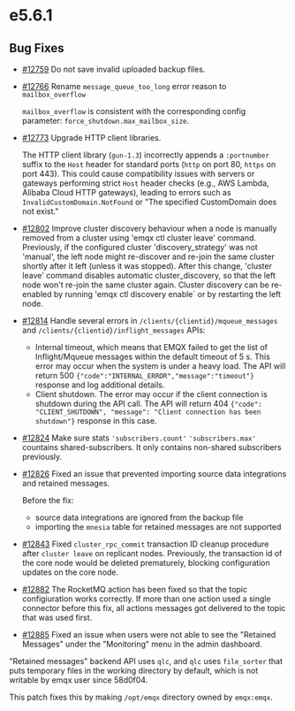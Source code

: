 # e5.6.1

## Bug Fixes

- [#12759](https://github.com/emqx/emqx/pull/12759) Do not save invalid uploaded backup files.

- [#12766](https://github.com/emqx/emqx/pull/12766) Rename `message_queue_too_long` error reason to `mailbox_overflow`

  `mailbox_overflow` is consistent with the corresponding config parameter: `force_shutdown.max_mailbox_size`.

- [#12773](https://github.com/emqx/emqx/pull/12773) Upgrade HTTP client libraries.

  The HTTP client library (`gun-1.3`) incorrectly appends a `:portnumber` suffix to the `Host` header for
  standard ports (`http` on port 80, `https` on port 443). This could cause compatibility issues with servers or
  gateways performing strict `Host` header checks (e.g., AWS Lambda, Alibaba Cloud HTTP gateways), leading to
  errors such as `InvalidCustomDomain.NotFound` or "The specified CustomDomain does not exist."

- [#12802](https://github.com/emqx/emqx/pull/12802) Improve cluster discovery behaviour when a node is manually removed from a cluster using 'emqx ctl cluster leave' command.
  Previously, if the configured cluster 'discovery_strategy' was not 'manual', the left node might re-discover and re-join the same cluster shortly after it left (unless it was stopped).
  After this change, 'cluster leave' command disables automatic cluster_discovery, so that the left node won't re-join the same cluster again. Cluster discovery can be re-enabled by running 'emqx ctl discovery enable` or by restarting the left node.

- [#12814](https://github.com/emqx/emqx/pull/12814) Handle several errors in `/clients/{clientid}/mqueue_messages` and `/clients/{clientid}/inflight_messages` APIs:

  - Internal timeout, which means that EMQX failed to get the list of Inflight/Mqueue messages within the default timeout of 5 s. This error may occur when the system is under a heavy load. The API will return 500 `{"code":"INTERNAL_ERROR","message":"timeout"}` response and log additional details.
  - Client shutdown. The error may occur if the client connection is shutdown during the API call. The API will return 404 `{"code": "CLIENT_SHUTDOWN", "message": "Client connection has been shutdown"}` response in this case.

- [#12824](https://github.com/emqx/emqx/pull/12824) Make sure stats `'subscribers.count'` `'subscribers.max'` countains shared-subscribers.
  It only contains non-shared subscribers previously.

- [#12826](https://github.com/emqx/emqx/pull/12826) Fixed an issue that prevented importing source data integrations and retained messages.

  Before the fix:

  - source data integrations are ignored from the backup file
  - importing the `mnesia` table for retained messages are not supported

- [#12843](https://github.com/emqx/emqx/pull/12843) Fixed `cluster_rpc_commit` transaction ID cleanup procedure after `cluster leave` on replicant nodes.
  Previously, the transaction id of the core node would be deleted prematurely, blocking configuration updates on the core node.

- [#12882](https://github.com/emqx/emqx/pull/12882) The RocketMQ action has been fixed so that the topic configiuration works correctly. If more than one action used a single connector before this fix, all actions messages got delivered to the topic that was used first.

- [#12885](https://github.com/emqx/emqx/pull/12885) Fixed an issue when users were not able to see the "Retained Messages" under the "Monitoring" menu in the admin dashboard.

"Retained messages" backend API uses `qlc`, and `qlc` uses `file_sorter` that puts temporary files in the working directory by default, which is not writable by emqx user since 58d0f04.

This patch fixes this by making `/opt/emqx` directory owned by `emqx:emqx`.
